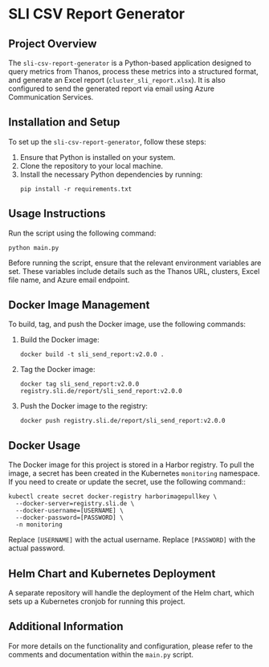 # SLI CSV Report Generator

## Project Overview
The `sli-csv-report-generator` is a Python-based application designed to query metrics from Thanos, process these metrics into a structured format, and generate an Excel report (`cluster_sli_report.xlsx`). It is also configured to send the generated report via email using Azure Communication Services.

## Installation and Setup
To set up the `sli-csv-report-generator`, follow these steps:
1. Ensure that Python is installed on your system.
2. Clone the repository to your local machine.
3. Install the necessary Python dependencies by running:
   ```
   pip install -r requirements.txt
   ```

## Usage Instructions
Run the script using the following command:
```
python main.py
```
Before running the script, ensure that the relevant environment variables are set. These variables include details such as the Thanos URL, clusters, Excel file name, and Azure email endpoint.

## Docker Image Management
To build, tag, and push the Docker image, use the following commands:
1. Build the Docker image:
   ```
   docker build -t sli_send_report:v2.0.0 .
   ```
2. Tag the Docker image:
   ```
   docker tag sli_send_report:v2.0.0 registry.sli.de/report/sli_send_report:v2.0.0
   ```
3. Push the Docker image to the registry:
   ```
   docker push registry.sli.de/report/sli_send_report:v2.0.0

## Docker Usage
The Docker image for this project is stored in a Harbor registry. To pull the image, a secret has been created in the Kubernetes `monitoring` namespace. If you need to create or update the secret, use the following command::
```
kubectl create secret docker-registry harborimagepullkey \
  --docker-server=registry.sli.de \
  --docker-username=[USERNAME] \
  --docker-password=[PASSWORD] \
  -n monitoring
```
Replace `[USERNAME]` with the actual username.
Replace `[PASSWORD]` with the actual password.

## Helm Chart and Kubernetes Deployment
A separate repository will handle the deployment of the Helm chart, which sets up a Kubernetes cronjob for running this project.

## Additional Information
For more details on the functionality and configuration, please refer to the comments and documentation within the `main.py` script.



